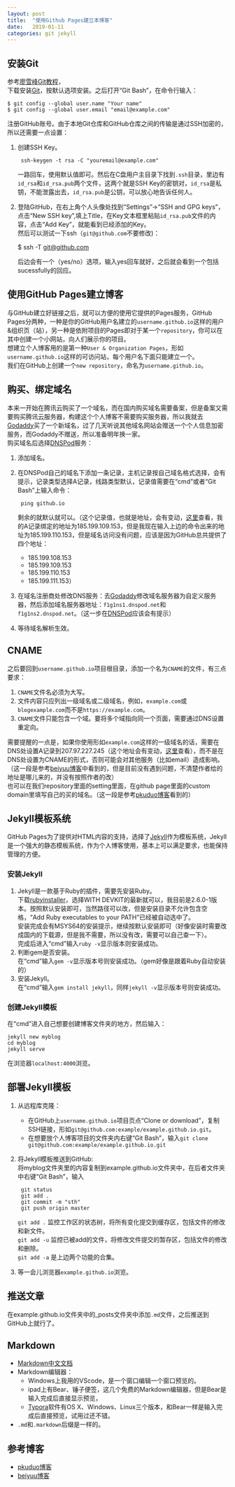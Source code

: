 ```yaml
---
layout: post
title:  "使用Github Pages建立本博客"
date:   2019-01-11
categories: git jekyll
---
```

## 安装Git
参考[廖雪峰Git教程](https://www.liaoxuefeng.com/wiki/0013739516305929606dd18361248578c67b8067c8c017b000)，  
下载安装[Git](https://git-scm.com/downloads)，按默认选项安装。之后打开“Git Bash”，在命令行输入：
    
    $ git config --global user.name "Your name"
    $ git config --global user.email "email@example.com"

注册GitHub账号。由于本地Git仓库和GitHub仓库之间的传输是通过SSH加密的，所以还需要一点设置：  
1. 创建SSH Key。

        ssh-keygen -t rsa -C "youremail@example.com"

    一路回车，使用默认值即可。然后在C盘用户主目录下找到`.ssh`目录，里边有`id_rsa`和`id_rsa.pub`两个文件，这两个就是SSH Key的密钥对，`id_rsa`是私钥，不能泄露出去，`id_rsa.pub`是公钥，可以放心地告诉任何人。

2. 登陆GitHub，在右上角个人头像处找到“Settings”->“SSH and GPG keys”，点击“New SSH key”,填上Title，在Key文本框里粘贴`id_rsa.pub`文件的内容，点击“Add Key”，就能看到已经添加的Key。  
然后可以测试一下ssh（`git@github.com`不要修改)：

    $ ssh -T git@github.com

    后边会有一个（yes/no）选项，输入yes回车就好，之后就会看到一个包括sucessfully的回应。

## 使用GitHub Pages建立博客

与GitHub建立好链接之后，就可以方便的使用它提供的Pages服务，GitHub Pages分两种，一种是你的GitHub用户名建立的`username.github.io`这样的用户&组织页（站），另一种是依附项目的Pages即对于某一个`repository`，你可以在其中创建一个小网站，向人们展示你的项目。  
想建立个人博客用的是第一种`User & Organization Pages`，形如`username.github.io`这样的可访问站，每个用户名下面只能建立一个。  
我们在GitHub上创建一个`new repository`，命名为`username.github.io`。

## 购买、绑定域名

本来一开始在腾讯云购买了一个域名，而在国内购买域名需要备案，但是备案又需要购买腾讯云服务器，构建这个个人博客不需要购买服务器，所以我就去[Godaddy](https://sg.godaddy.com/zh)买了一个新域名，过了几天听说其他域名网站会赠送一个个人信息加密服务，而Godaddy不赠送，所以准备明年换一家。  
购买域名后选择[DNSPod](https://www.dnspod.cn/)服务：  
1. 添加域名。
2. 在DNSPod自己的域名下添加一条记录，主机记录按自己域名格式选择，会有提示，记录类型选择A记录，线路类型默认，记录值需要在“cmd”或者“Git Bash”上输入命令：

        ping github.io

    剩余的就默认就可以。（这个记录值，也就是地址，会有变动，[这里](https://help.github.com/articles/troubleshooting-custom-domains/)查看，我的A记录绑定的地址为185.199.109.153，但是我现在输入上边的命令出来的地址为185.199.110.153，但是域名访问没有问题，应该是因为GitHub总共提供了四个地址：
    + 185.199.108.153
    + 185.199.109.153
    + 185.199.110.153
    + 185.199.111.153）
3. 在域名注册商处修改DNS服务：去[Godaddy](https://sg.godaddy.com/zh)修改域名服务器为自定义服务器，然后添加域名服务器地址：`f1g1ns1.dnspod.net`和`f1g1ns2.dnspod.net`。（这一步在[DNSPod](https://www.dnspod.cn/)应该会有提示）
4. 等待域名解析生效。

## CNAME

之后要回到`username.github.io`项目根目录，添加一个名为`CNAME`的文件，有三点要求：
1. `CNAME`文件名必须为大写。
2. 文件内容只应列出一级域名或二级域名，例如，`example.com`或`blogexample.com`而不是`https://example.com`。
3. `CNAME`文件只能包含一个域。要将多个域指向同一个页面，需要通过DNS设置重定向。

需要提醒的一点是，如果你使用形如`example.com`这样的一级域名的话，需要在DNS处设置A记录到207.97.227.245（这个地址会有变动，[这里](https://help.github.com/articles/troubleshooting-custom-domains/)查看），而不是在DNS处设置为CNAME的形式，否则可能会对其他服务（比如email）造成影响。（这一段是参考[beiyuu博客](http://beiyuu.com/github-pages)中看到的，但是目前没有遇到问题，不清楚作者给的地址是哪儿来的，并没有按照作者的改）  
也可以在我们repository里面的setting里面，在github page里面的custom domain里填写自己的买的域名。（这一段是参考[pkuduo博客](http://pkuduo.cn/blog/2018/01/05/first-blog/)看到的）

## Jekyll模板系统

GitHub Pages为了提供对HTML内容的支持，选择了[Jekyll](https://jekyllcn.com/)作为模板系统，Jekyll是一个强大的静态模板系统，作为个人博客使用，基本上可以满足要求，也能保持管理的方便。

### 安装Jekyll

1. Jekyll是一款基于Ruby的插件，需要先安装Ruby。  
下载[rubyinstaller](https://rubyinstaller.org/downloads/)，选择WITH DEVKIT的最新就可以，我目前是2.6.0-1版本。按照默认安装即可，当然路径可以改，但是安装目录不允许包含空格，“Add Ruby executables to your PATH”已经被自动选中了。  
安装完成会有MSYS64的安装提示，继续按默认安装即可（好像安装时需要改成国内的下载源，但是我不需要，所以没有改，需要可以自己查一下）。  
完成后进入“cmd”输入`ruby -v`显示版本则安装成功。
2. 判断gem是否安装。  
在“cmd”输入`gem -v`显示版本号则安装成功。（gem好像是跟着Ruby自动安装的）
3. 安装Jekyll。  
在“cmd”输入`gem install jekyll`，同样`jekyll -v`显示版本号则安装成功。

### 创建Jekyll模板

在“cmd”进入自己想要创建博客文件夹的地方，然后输入：

    jekyll new myblog
    cd myblog
    jekyll serve
在浏览器`localhost:4000`浏览。

## 部署Jekyll模板

1. 从远程库克隆：
    + 在GitHub上`username.github.io`项目页点“Clone or download”，复制SSH链接，形如`git@github.com:example/example.github.io.git`。
    + 在想要放个人博客项目的文件夹内右键“Git Bash”，输入`git clone git@github.com:example/example.github.io.git`
2. 将Jekyll模板推送到GitHub:   
将myblog文件夹里的内容复制到example.github.io文件夹中，在后者文件夹中右键“Git Bash”，输入

        git status
        git add .
        git commit -m "sth"
        git push origin master
    `git add .` 监控工作区的状态树，将所有变化提交到缓存区，包括文件的修改和新文件。  
    `git add -u` 监控已被add的文件，将修改文件提交的暂存区，包括文件的修改和删除。  
    `git add -a` 是上边两个功能的合集。
3. 等一会儿浏览器`example.github.io`浏览。

## 推送文章

在example.github.io文件夹中的_posts文件夹中添加`.md`文件，之后推送到GitHub上就行了。

## Markdown

+ [Markdown中文文档](https://markdown-zh.readthedocs.io/en/latest/)
+ Markdown编辑器：
    + Windows上我用的VScode，是一个窗口编辑一个窗口预览的。
    + ipad上有Bear、锤子便签，这几个免费的Markdown编辑器，但是Bear是输入完成后直接显示预览，
    + [Typora](https://typora.io/)软件有OS X、Windows、Linux三个版本，和Bear一样是输入完成后直接预览，试用过还不错。
+ `.md`和`.markdown`后缀是一样的。

## 参考博客

+ [pkuduo博客](http://pkuduo.cn/blog/2018/01/06/install-ruby&jekyll-on-windows/)
+ [beiyuu博客](http://beiyuu.com/github-pages)